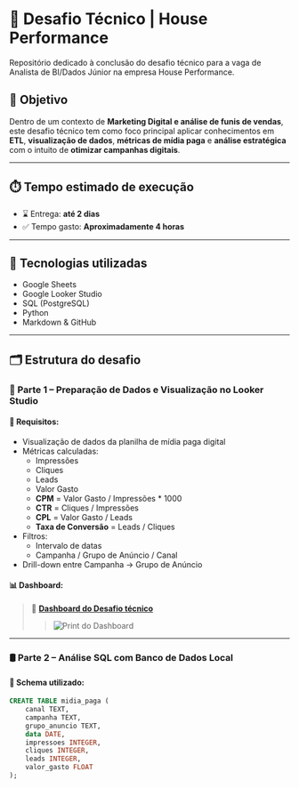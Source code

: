 # 🚀 Desafio Técnico | House Performance

Repositório dedicado à conclusão do desafio técnico para a vaga de Analista de BI/Dados Júnior na empresa House Performance.

## 🎯 Objetivo

Dentro de um contexto de **Marketing Digital e análise de funis de vendas**, este desafio técnico tem como foco principal aplicar conhecimentos em **ETL**, **visualização de dados**, **métricas de mídia paga** e **análise estratégica** com o intuito de **otimizar campanhas digitais**.

---

## ⏱️ Tempo estimado de execução

- ⌛ Entrega: **até 2 dias**
- ✅ Tempo gasto: **Aproximadamente 4 horas**

---

## 🧪 Tecnologias utilizadas

- Google Sheets
- Google Looker Studio
- SQL (PostgreSQL)
- Python
- Markdown & GitHub

---

## 🗂️ Estrutura do desafio

### 📍 Parte 1 – Preparação de Dados e Visualização no Looker Studio

#### 📌 Requisitos:
- Visualização de dados da planilha de mídia paga digital
- Métricas calculadas:
  - Impressões
  - Cliques
  - Leads
  - Valor Gasto
  - **CPM** = Valor Gasto / Impressões * 1000
  - **CTR** = Cliques / Impressões
  - **CPL** = Valor Gasto / Leads
  - **Taxa de Conversão** = Leads / Cliques
- Filtros:
  - Intervalo de datas
  - Campanha / Grupo de Anúncio / Canal 
- Drill-down entre Campanha → Grupo de Anúncio

#### 📊 Dashboard:

> 🔗 **[Dashboard do Desafio técnico](https://lookerstudio.google.com/reporting/c4bd0565-98cb-42b7-9c8c-d38f5d0322a5)**
> > ![Print do Dashboard]([https://i.imgur.com/ExemploImagem.png](https://www.notion.so/Parte-visual-Desafio-t-cnico-HP-2385f5cdf62e80d88a3ac94c142c2b4c?v=2385f5cdf62e801f86cd000c4a5471f6&source=copy_link))




---

### 🛢️ Parte 2 – Análise SQL com Banco de Dados Local

#### 🧱 Schema utilizado:
```sql
CREATE TABLE midia_paga (
    canal TEXT,
    campanha TEXT,
    grupo_anuncio TEXT,
    data DATE,
    impressoes INTEGER,
    cliques INTEGER,
    leads INTEGER,
    valor_gasto FLOAT
);
